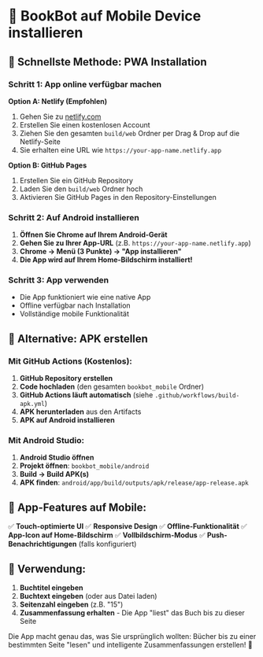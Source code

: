 # 📱 BookBot auf Mobile Device installieren

## 🚀 Schnellste Methode: PWA Installation

### Schritt 1: App online verfügbar machen

**Option A: Netlify (Empfohlen)**
1. Gehen Sie zu [netlify.com](https://netlify.com)
2. Erstellen Sie einen kostenlosen Account
3. Ziehen Sie den gesamten `build/web` Ordner per Drag & Drop auf die Netlify-Seite
4. Sie erhalten eine URL wie `https://your-app-name.netlify.app`

**Option B: GitHub Pages**
1. Erstellen Sie ein GitHub Repository
2. Laden Sie den `build/web` Ordner hoch
3. Aktivieren Sie GitHub Pages in den Repository-Einstellungen

### Schritt 2: Auf Android installieren

1. **Öffnen Sie Chrome auf Ihrem Android-Gerät**
2. **Gehen Sie zu Ihrer App-URL** (z.B. `https://your-app-name.netlify.app`)
3. **Chrome → Menü (3 Punkte) → "App installieren"**
4. **Die App wird auf Ihrem Home-Bildschirm installiert!**

### Schritt 3: App verwenden

- Die App funktioniert wie eine native App
- Offline verfügbar nach Installation
- Vollständige mobile Funktionalität

## 🔧 Alternative: APK erstellen

### Mit GitHub Actions (Kostenlos):

1. **GitHub Repository erstellen**
2. **Code hochladen** (den gesamten `bookbot_mobile` Ordner)
3. **GitHub Actions läuft automatisch** (siehe `.github/workflows/build-apk.yml`)
4. **APK herunterladen** aus den Artifacts
5. **APK auf Android installieren**

### Mit Android Studio:

1. **Android Studio öffnen**
2. **Projekt öffnen**: `bookbot_mobile/android`
3. **Build → Build APK(s)**
4. **APK finden**: `android/app/build/outputs/apk/release/app-release.apk`

## 📱 App-Features auf Mobile:

✅ **Touch-optimierte UI**
✅ **Responsive Design**
✅ **Offline-Funktionalität**
✅ **App-Icon auf Home-Bildschirm**
✅ **Vollbildschirm-Modus**
✅ **Push-Benachrichtigungen** (falls konfiguriert)

## 🎯 Verwendung:

1. **Buchtitel eingeben**
2. **Buchtext eingeben** (oder aus Datei laden)
3. **Seitenzahl eingeben** (z.B. "15")
4. **Zusammenfassung erhalten** - Die App "liest" das Buch bis zu dieser Seite

Die App macht genau das, was Sie ursprünglich wollten: Bücher bis zu einer bestimmten Seite "lesen" und intelligente Zusammenfassungen erstellen! 🎉